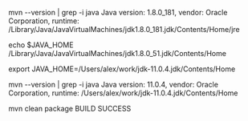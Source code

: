 
mvn --version | grep -i java 
    Java version: 1.8.0_181, vendor: Oracle Corporation, runtime: /Library/Java/JavaVirtualMachines/jdk1.8.0_181.jdk/Contents/Home/jre


echo $JAVA_HOME
    /Library/Java/JavaVirtualMachines/jdk1.8.0_51.jdk/Contents/Home

export JAVA_HOME=/Users/alex/work/jdk-11.0.4.jdk/Contents/Home

mvn --version | grep -i java
    Java version: 11.0.4, vendor: Oracle Corporation, runtime: /Users/alex/work/jdk-11.0.4.jdk/Contents/Home
    
mvn clean package
    BUILD SUCCESS